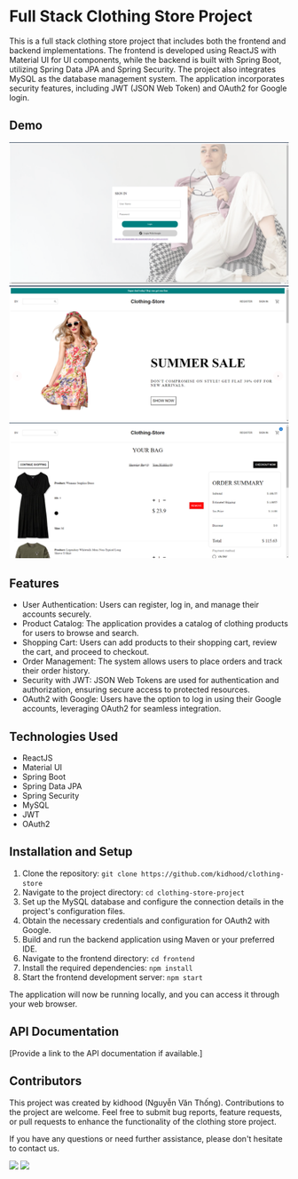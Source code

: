 # Full Stack Clothing Store Project

This is a full stack clothing store project that includes both the frontend and backend implementations. The frontend is developed using ReactJS with Material UI for UI components, while the backend is built with Spring Boot, utilizing Spring Data JPA and Spring Security. The project also integrates MySQL as the database management system. The application incorporates security features, including JWT (JSON Web Token) and OAuth2 for Google login.

## Demo

![Web_demo](img/login_page.png "Clothing store")
![Web_demo](img/home_page.png "Clothing store")
![Web_demo](img/cart_page.png "Clothing store")

## Features

- User Authentication: Users can register, log in, and manage their accounts securely.
- Product Catalog: The application provides a catalog of clothing products for users to browse and search.
- Shopping Cart: Users can add products to their shopping cart, review the cart, and proceed to checkout.
- Order Management: The system allows users to place orders and track their order history.
- Security with JWT: JSON Web Tokens are used for authentication and authorization, ensuring secure access to protected resources.
- OAuth2 with Google: Users have the option to log in using their Google accounts, leveraging OAuth2 for seamless integration.

## Technologies Used

- ReactJS
- Material UI
- Spring Boot
- Spring Data JPA
- Spring Security
- MySQL
- JWT
- OAuth2

## Installation and Setup

1. Clone the repository: `git clone https://github.com/kidhood/clothing-store`
2. Navigate to the project directory: `cd clothing-store-project`
3. Set up the MySQL database and configure the connection details in the project's configuration files.
4. Obtain the necessary credentials and configuration for OAuth2 with Google.
5. Build and run the backend application using Maven or your preferred IDE.
6. Navigate to the frontend directory: `cd frontend`
7. Install the required dependencies: `npm install`
8. Start the frontend development server: `npm start`

The application will now be running locally, and you can access it through your web browser.

## API Documentation

[Provide a link to the API documentation if available.]

## Contributors

This project was created by kidhood (Nguyễn Văn Thống). Contributions to the project are welcome. Feel free to submit bug reports, feature requests, or pull requests to enhance the functionality of the clothing store project.

If you have any questions or need further assistance, please don't hesitate to contact us.

[![](https://img.shields.io/badge/Email-vanthong07012002@gmail.com-blue?style=flat-square&logo=gmail)](mailto:vanthong07012002@gmail.com)
[![](https://img.shields.io/badge/LinkedIn-linkedin.com/in/kidhood-blue?style=flat-square&logo=linkedin&logoColor=white)](https://linkedin.com/in/kidhood/)
